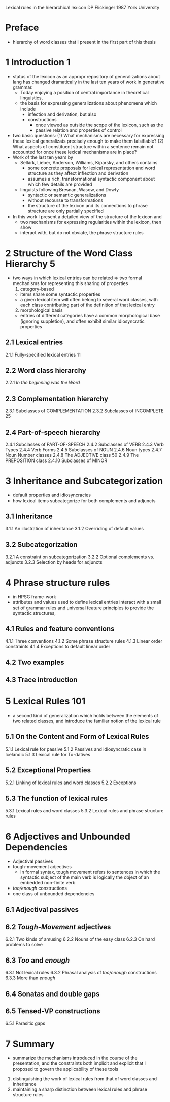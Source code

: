 Lexical rules in the hierarchical lexicon
DP Flickinger
1987 York University

# Preface

* hierarchy of word classes that I present in the first part of this thesis

# 1 Introduction 1

* status of the lexicon as an appropr repository of generalizations about lang
  has changed dramatically in the last ten years of work in generative grammar.
  * Today enjoying a position of central importance in theoretical linguistics,
  * the basis for expressing generalizations about phenomena which include
    * infection and derivation, but also
    * constructions
      * once viewed as outside the scope of the lexicon, such as the
      * passive relation and properties of control
* two basic questions:
  (1) What mechanisms are necessary for expressing these lexical generalizats
  precisely enough to make them falsifiable?
  (2) What aspects of constituent structure within a sentence remain not
  accounted for once these lexical mechanisms are in place?
* Work of the last ten years by
  * Selkirk, Lieber, Anderson, Williams, Kiparsky, and others contains
    * some concrete proposals for lexical representation and word structure as
      they affect inflection and derivation
    * assumes a rich, transformational syntactic component
      about which few details are provided
  * linguists following Bresnan, Wasow, and Dowty
    * syntactic or semantic generalizations
    * without recourse to transformations
    * the structure of the lexicon and its connections to phrase structure are
      only partially specified
* In this work I present a detailed view of the structure of the lexicon and
  * two mechanisms for expressing regularities within the lexicon, then show
  * interact with, but do not obviate, the phrase structure rules

# 2 Structure of the Word Class Hierarchy 5

* two ways in which lexical entries can be related
  => two formal mechanisms for representing this sharing of properties
  1. category-based
    * items share some syntactic properties
    * a given lexical item will often belong to several word classes, with each
      class contributing part of the definition of that lexical entry
  2. morphological basis
    * entries of different categories have a common morphological base
      (ignoring suppletion), and often exhibit similar idiosyncratic
      properties

## 2.1 Lexical entries

2.1.1 Fully-specified lexical entries 11

## 2.2 Word class hierarchy

2.2.1 _In the beginning was the Word_

## 2.3 Complementation hierarchy

2.3.1 Subclasses of COMPLEMENTATION
2.3.2 Subclasses of INCOMPLETE 25

## 2.4 Part-of-speech hierarchy

2.4.1 Subclasses of PART-OF-SPEECH
2.4.2 Subclasses of VERB
2.4.3 Verb Types
2.4.4 Verb Forms
2.4.5 Subclasses of NOUN
2.4.6 Noun types
2.4.7 Noun Number classes
2.4.8 The ADJECTIVE class 50
2.4.9 The PREPOSITION class
2.4.10 Subclasses of MINOR

# 3 Inheritance and Subcategorization

* default properties and idiosyncracies
* how lexical items subcategorize for both complements and adjuncts

## 3.1 Inheritance

3.1.1 An illustration of inheritance
3.1.2 Overriding of default values

## 3.2 Subcategorization

3.2.1 A constraint on subcategorization
3.2.2 Optional complements vs. adjuncts
3.2.3 Selection by heads for adjuncts

# 4 Phrase structure rules

* in HPSG frame-work
* attributes and values used to define lexical entries interact with
  a small set of grammar rules and universal feature principles
  to provide the syntactic structures,

## 4.1 Rules and feature conventions

4.1.1 Three conventions
4.1.2 Some phrase structure rules
4.1.3 Linear order constraints
4.1.4 Exceptions to default linear order

## 4.2 Two examples

## 4.3 Trace introduction

# 5 Lexical Rules 101

* a second kind of generalization which holds between the elements of two
  related classes, and introduce the familiar notion of the lexical rule

## 5.1 On the Content and Form of Lexical Rules

5.1.1 Lexical rule for passive
5.1.2 Passives and idiosyncratic case in Icelandic
5.1.3 Lexical rule for To-datives

## 5.2 Exceptional Properties

5.2.1 Linking of lexical rules and word classes
5.2.2 Exceptions

## 5.3 The function of lexical rules

5.3.1 Lexical rules and word classes
5.3.2 Lexical rules and phrase structure rules

# 6 Adjectives and Unbounded Dependencies

* Adjectival passives
* tough-movement adjectives
  * In formal syntax, tough movement refers to sentences in which
    the syntactic subject of the main verb is
    logically the object of an embedded non-finite verb
* _too/enough_ constructions
* one class of unbounded dependencies

## 6.1 Adjectival passives

## 6.2 _Tough-Movement_ adjectives

6.2.1 Two kinds of amusing
6.2.2 Nouns of the easy class
6.2.3 On hard problems to solve

## 6.3 _Too_ and _enough_

6.3.1 Not lexical rules
6.3.2 Phrasal analysis of _too/enough_ constructions
6.3.3 More than _enough_

## 6.4 Sonatas and double gaps

## 6.5 Tensed-VP constructions

6.5.1 Parasitic gaps

# 7 Summary

* summarize the mechanisms introduced in the course of the presentation, and
  the constraints both implicit and explicit that I proposed
  to govern the applicability of these tools
1. distinguishing the work of lexical rules
  from that of word classes and inheritance
2. maintaining a sharp distinction
  between lexical rules and phrase structure rules

